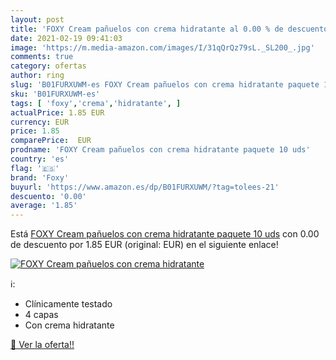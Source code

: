 ```yaml
---
layout: post
title: 'FOXY Cream pañuelos con crema hidratante al 0.00 % de descuento'
date: 2021-02-19 09:41:03
image: 'https://m.media-amazon.com/images/I/31qQrQz79sL._SL200_.jpg'
comments: true
category: ofertas
author: ring
slug: 'B01FURXUWM-es FOXY Cream pañuelos con crema hidratante paquete 10 uds'
sku: 'B01FURXUWM-es'
tags: [ 'foxy','crema','hidratante', ]
actualPrice: 1.85 EUR
currency: EUR
price: 1.85
comparePrice:  EUR
prodname: 'FOXY Cream pañuelos con crema hidratante paquete 10 uds'
country: 'es'
flag: '🇪🇸'
brand: 'Foxy'
buyurl: 'https://www.amazon.es/dp/B01FURXUWM/?tag=tolees-21'
descuento: '0.00'
average: '1.85'
---
```


Está [FOXY Cream pañuelos con crema hidratante paquete 10 uds](https://www.amazon.es/dp/B01FURXUWM/?tag=tolees-21) con 0.00 de descuento por 1.85 EUR (original:  EUR) en el siguiente enlace!

[![FOXY Cream pañuelos con crema hidratante](https://m.media-amazon.com/images/I/31qQrQz79sL._SL200_.jpg)](https://www.amazon.es/dp/B01FURXUWM/?tag=tolees-21)

ℹ️:

- Clínicamente testado
- 4 capas
- Con crema hidratante

[🛒 Ver la oferta!!](https://www.amazon.es/dp/B01FURXUWM/?tag=tolees-21)
